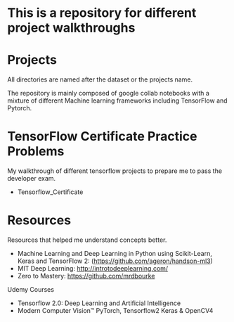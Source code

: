 # This is a repository for different project walkthroughs

# Projects
All directories are named after the dataset or the projects name.

The repository is mainly composed of google collab notebooks with a mixture of different Machine learning frameworks
including TensorFlow and Pytorch.

# TensorFlow Certificate Practice Problems
My walkthrough of different tensorflow projects to prepare me to pass the developer exam.

- Tensorflow_Certificate

# Resources
Resources that helped me understand concepts better.

- Machine Learning and Deep Learning in Python using Scikit-Learn, Keras and TensorFlow 2: (https://github.com/ageron/handson-ml3)
- MIT Deep Learning: http://introtodeeplearning.com/
- Zero to Mastery: https://github.com/mrdbourke

Udemy Courses

- Tensorflow 2.0: Deep Learning and Artificial Intelligence
- Modern Computer Vision™ PyTorch, Tensorflow2 Keras & OpenCV4
